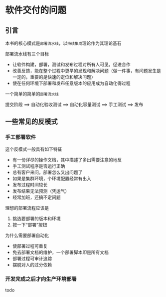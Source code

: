# 软件交付的问题

## 引言

本书的核心模式是`部署流水线`，以`持续集成`理论作为其理论基石

部署流水线有三个目标
* 让软件构建，部署，测试和发布过程对所有人可见，促进合作
* 改善反馈，能在整个过程中更早的发现和解决问题（做一件事，有问题发生是一定的，重要的是快速的定位和解决问题）
* 使在任何环境下部署和发布任意版本的应用成为自动化得过程

一个简单的简单的`部署流水线`

提交阶段 ==> 自动化验收测试 ==> 自动化容量测试 ==> 手工测试 ==> 发布

## 一些常见的反模式

### 手工部署软件

这个反模式一般具有如下特征
* 有一份详尽的操作文档，其中描述了多出需要注意的地反
* 手工测试程序是否运行正确
* 总有客户来问，部署怎么又出问题了
* 如果是集群环境，个环境配置经常有出入
* 发布过程时间较长
* 发布结果无法预测（凭运气）
* 经常加班，还搞不定问题

理想的部署流程应该是
1. 挑选要部署的版本和环境
2. 按一下“部署”按钮

为什么需要部署自动化
* 使部署过程可重复
* 免去部署文档的维护，一个部署脚本即是所有文档
* 部署过程可审计追踪
* 摆脱对人的过分依赖

### 开发完成之后才向生产环境部署

todo


